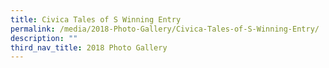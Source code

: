 ```yaml
---
title: Civica Tales of S Winning Entry
permalink: /media/2018-Photo-Gallery/Civica-Tales-of-S-Winning-Entry/
description: ""
third_nav_title: 2018 Photo Gallery
---
```

